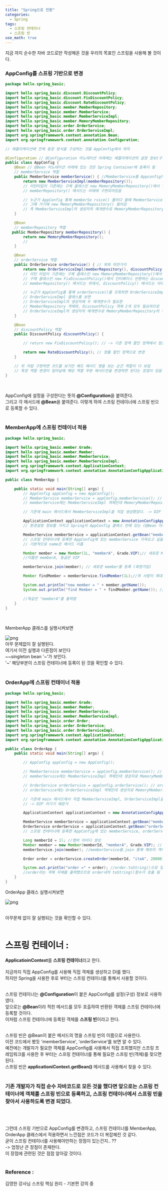 ```yaml
---
title: "Spring으로 전환"
categories:
  - Spring
tags:
  - 스프링 컨테이너
  - 스프링 빈
use_math: true
---
```


지금 까지 순수한 자바 코드로만 작성해온 것을 우리의 목표인 스프링을 사용해 볼 것이다. <br>

### AppConfig를 스프링 기반으로 변경

```java
package hello.spring_basic;

import hello.spring_basic.discount.DiscountPolicy;
import hello.spring_basic.discount.FixDiscountPolicy;
import hello.spring_basic.discount.RateDiscountPolicy;
import hello.spring_basic.member.MemberRepository;
import hello.spring_basic.member.MemberService;
import hello.spring_basic.member.MemberServiceImpl;
import hello.spring_basic.member.MemoryMemberRepository;
import hello.spring_basic.order.OrderService;
import hello.spring_basic.order.OrderServiceImpl;
import org.springframework.context.annotation.Bean;
import org.springframework.context.annotation.Configuration;

// 애플리케이션에 전체 동장 방식을 구성하는 것을 AppConfig에서 하자

@Configuration // @Configuration 어노테이션 아래에는 애플리케이션의 설정 정보(구성 정보) 적어줌
public class AppConfig {
    @Bean // @Bean 어노테이션 아래에 있는 것은 Spring Container에 등록이 됨
    // memberService 역할
    public MemberService memberService() { //MemberService를 Appconfig에서 만듬
        return new MemberServiceImpl(memberRepository());
        // 리턴타입이 기존에는 구체 클래스인 new MemoryMemberRepository()에서 인터페이스 반환하는 memberRepository() 메서드로 바꿔주었다.
        // memberRepository() 메서드는 아래에 구현되어있음

        // 누군가 AppConfig 통해 memberSe rvice() 불러다 쓸떄 MemberServiceImpl인 구현체의 객체가 생성되어 반환되는데
        // 그떄 거기에 new MemoryMemberRepository() 들어감
        // 즉 MemberServiceImpl의 생성자의 매개변수로 MemoryMemberRepository의 객체가 들어감
    }

    @Bean
    // memberRepository 역할
   public MemberRepository memberRepository() {
        return new MemoryMemberRepository();
        //
    }

    @Bean
    // orderService 역할
    public OrderService orderService() { // 위와 마찬가지
        return new OrderServiceImpl(memberRepository(), discountPolicy());
        // 리턴 타입이 기존에는 구체 클래스인 new MemoryMemberRepository()에서 인터페이스 반환하는 memberRepository() 메서드로
        // 구체 클래스인 new FixDiscountPolicy()에서 인터페이스 반환하는 discountPolicy() 메서드로 변경
        // memberRepository() 메서드는 위에서, discountPolicy() 메서드는 아래에서 구현되어있음

        // 누군가 AppConfig를 통해 orderService()를 조회하면 OrderServiceImpl 구현체의 객체가 생성되어 반환하는데
        // OrderServiceImpl 클래스를 보면
        // OrderServiceImpl의 생성자에 두 매개변수가 필요한
        // MemberRepository 객체와, DiscountPolicy 객체 2개 모두 필요하므로
        // OrderServiceImpl의 생성자의 매개변수로 MemoryMemberRepository의 객체와, FixDiscountPolicy 객체 2개 모두 들어감
    }

    @Bean
    // discountPolicy 역할
    public DiscountPolicy discountPolicy() {

        // return new FixDiscountPolicy(); // -> 기존 정액 할인 정책에서 정률 할인정책으로 변경 위해 코드 지움

        return new RateDiscountPolicy(); // 정률 할인 정책으로 변경
    }

    // 위 처럼 구현하면 코드를 보기만 해도 메서드 명을 보는 순간 역할이 다 보임
    // 특정 역할 변경이 일어날때 해당 역할 부분 메서드만을 변경하면 된다는 장점이 있음
}
```
<br>

AppConfig에 설정을 구성한다는 뜻의 <b>@Configuration</b>을 붙여준다. <br>
그리고 각 메서드에 <b>@Bean</b>을 붙여준다. 이렇게 하여 스프링 컨테이너에 스프링 빈으로 등록할 수 있다. <br><br>

### MemberApp에 스프링 컨테이너 적용
```java
package hello.spring_basic;

import hello.spring_basic.member.Grade;
import hello.spring_basic.member.Member;
import hello.spring_basic.member.MemberService;
import hello.spring_basic.member.MemberServiceImpl;
import org.springframework.context.ApplicationContext;
import org.springframework.context.annotation.AnnotationConfigApplicationContext;

public class MemberApp {

    public static void main(String[] args) {
        // AppConfig appConfig = new AppConfig();
        // MemberService memberService = appConfig.memberService(); // memberService 필요시 appConfig에서 인터페이스 만듬
        // memberService에는 MemberServiceImpl 객체인데 MemoryMemberRepository()를 사용하는 것을 주입 (AppConfig에 있음)

        // 기존에 main 메서드에서 MemberServiceImpl을 직접 생성했었다. -> DIP 어김 따라서 제거

        ApplicationContext applicationContext = new AnnotationConfigApplicationContext(AppConfig.class);
        // 환경설정 정보를 가지고 Spring이 AppConfig 클래스 안에 있는 (@Bean 아래 있는 것들은 Spring Container 안에 등록)

        MemberService memberService = applicationContext.getBean("memberService", MemberService.class); // 매개변수 (name, 타입)
        // 스프링 컨테이너에 등록한 AppConfig에 있는 memberService 가져오고 싶을때
        // 기본적으로 name은 메서드 이름

        Member member = new Member(1L, "memberA", Grade.VIP);// 새로운 Member의 객체 member 생성
        //이름은 memberA, 등급은 VIP

        memberService.join(member); // 새로운 member를 등록 (회원가입)

        Member findMember = memberService.findMember(1L);//위 사람이 제대로 등록(회원 가입) 되었는지 확인해보자.

        System.out.println("new member = " + member.getName());
        System.out.println("find Member = " + findMember.getName()); //회원가입이 잘 되었다면 member.getName()과 findMember.getName()이 같은 출력을 내놓아야야

        //똑같은 "memberA"를 출력함
    }
}

```
<br>

MemberApp 클래스를 실행시켜보면 <br>

![png](/images/Spring_basic(10)_files/MemberApp실행.png)
<br>
아무 문제없이 잘 실행된다. <br>
여기서 이전 실행과 다른점이 보인다 <br>
~~singleton bean '~'가 보인다. <br>
'~' 해당부분이 스프링 컨테이너에 등록이 된 것을 확인할 수 있다. <br><br>

### OrderApp에 스프링 컨테이너 적용
```java
package hello.spring_basic;

import hello.spring_basic.member.Grade;
import hello.spring_basic.member.Member;
import hello.spring_basic.member.MemberService;
import hello.spring_basic.member.MemberServiceImpl;
import hello.spring_basic.order.Order;
import hello.spring_basic.order.OrderService;
import hello.spring_basic.order.OrderServiceImpl;
import org.springframework.context.ApplicationContext;
import org.springframework.context.annotation.AnnotationConfigApplicationContext;

public class OrderApp {
    public static void main(String[] args) {

        // AppConfig appConfig = new AppConfig();

        // MemberService memberService = appConfig.memberService(); // memberService 필요시 appConfig에서 인터페이스 만듬
        // memberService에는 MemberServiceImpl 객체인데 생성자로 MemoryMemberRepository()를 사용하는 것을 주입 (AppConfig에 있음)

        // OrderService orderService = appConfig.orderService(); // orderService 필요시 appConfig에서 인터페이스 만듬
        // orderService에는 OrderServiceImpl 객체인데 생성자로 MemoryMemberRepository()와 FixDiscountPolicy()를 사용하는 것을 주입 (AppConfig에 있음)

        // 기존에 main 메서드에서 직접 MemberServiceImpl, OrderServiceImpl을 생성함
        // -> DIP 어기기 떄문거

        ApplicationContext applicationContext = new AnnotationConfigApplicationContext(AppConfig.class);

        MemberService memberService = applicationContext.getBean("memberService", MemberService.class);
        OrderService orderService = applicationContext.getBean("orderService", OrderService.class);
        // 스프링 컨테이너에 등록한 AppConfig에 있는 memberService, orderService 가져오고 싶을때

        Long memberId = 1l; //멤버 아이디 생성
        Member member = new Member(memberId, "memberA", Grade.VIP); // Member 객체 생성 (vip 회원 만듬)
        memberService.join(member); //memberService를.join 통해 메모리 객체에 넣어둠 -> 그래야 주문에서 찾아 쓸 수 있으니

        Order order = orderService.createOrder(memberId, "iteA", 20000); //orderService.createOrder를 통해 order 생성

        System.out.println("order =" + order); //order.toString()으로 정의한 내용들이 출력 (order클래스를 보면 toString()함수 정의해놨음)
        //order라는 객체 자체를 출력했으므로 order내의 toString()함수가 호출 됨
    }
}

```
<bn>

OrderApp 클래스 실행시켜보면 <br>

![png](/images/Spring_basic(10)_files/OrderApp실행.png) 

<br>
아무문제 없이 잘 실행되는 것을 확인할 수 있다.<br><br>

# 스프링 컨테이너 :
<b>ApplicatioinContext</b>를 <b>스프링 컨테이너</b>라고 한다. <br>
<br>
지금까지 직접 AppConfig를 사용해 직접 객체를 생성하고 DI를 했다. <br>
하지만 Spring을 사용한 후로 부터는 스프링 컨테이너를 통해서 사용할 것이다. <br><br>

스프링 컨테이너는 <b>@Configuration</b>이 붙은 AppConfig를 설정(구성) 정보로 사용하였다.<br>
앞으로는 <b>@Bean</b>이라 적힌 메서드를 모두 호출하여 반환된 객체를 스프링 컨테이너에 등록할 것이다.<br>
이처럼 스프링 컨테이너에 등록된 객체를 <b>스프링 빈</b>이라고 한다. <br><br>

스프링 빈은 @Bean이 붙은 메서드의 명을 스프링 빈의 이름으로 사용한다. <br> 
이전 코드에서 봤듯 'memberService', 'orderService'를 보면 알 수 있다. <br>
예전에는 개발자가 필요한 객체를 AppConfig를 사용해서 직접 조회했지만 스프링 프레임워크를 사용한 후 부터는 스프링 컨테이너를 통해 필요한 스프링 빈(객체)를 찾으면 된다. <br>
스프링 빈은 <b>applicationiContext.getBean()</b> 메서드를 사용해서 찾을 수 있다. <br><br>

### 기존 개발자가 직접 순수 자바코드로 모든 것을 했다면 앞으로는 스프링 컨테이너에 객체를 스프링 빈으로 등록하고, 스프링 컨테이너에서 스프링 빈을 찾아서 사용하도록 변경 되었다.
<br><br>

그런데 스프링 기반으로 AppConfig를 변경하고, 스프링 컨테이너를 MemberApp, OrderApp 클래스에서 적용하면서 느낀점은 코드가 더 복잡해진 것 같다. <br> 
굳이 스프링 컨테이너를 사용해야만하는 장점이 있는건지.. ?? <br>
-> 엄청난 큰 장점이 존재한다. <br>
이 장점에 관련된 것은 점점 알아갈 것이다. <br><br>

### Reference :
김영한 강사님 스프링 핵심 원리 - 기본편  강의 중
